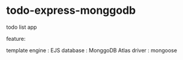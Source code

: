 # todo-express-monggodb
todo list app 


feature:

template engine : EJS
database        : MonggoDB Atlas
driver          : mongoose

